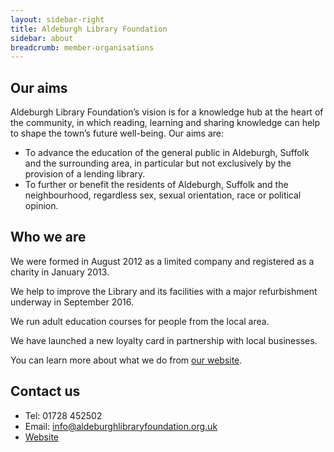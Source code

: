 ```yaml
---
layout: sidebar-right
title: Aldeburgh Library Foundation
sidebar: about
breadcrumb: member-organisations
---
```


## Our aims

Aldeburgh Library Foundation’s vision is for a knowledge hub at the heart of the community, in which reading, learning and sharing knowledge can help to shape the town’s future well-being. Our aims are:

- To advance the education of the general public in Aldeburgh, Suffolk and the surrounding area, in particular but not exclusively by the provision of a lending library.
- To further or benefit the residents of Aldeburgh, Suffolk and the neighbourhood, regardless sex, sexual orientation, race or political opinion.

## Who we are

We were formed in August 2012 as a limited company and registered as a charity in January 2013.

We help to improve the Library and its facilities with a major refurbishment underway in September 2016.

We run adult education courses for people from the local area.

We have launched a new loyalty card in partnership with local businesses.

You can learn more about what we do from [our website](http://www.aldeburghlibraryfoundation.org.uk).

## Contact us

- Tel: 01728 452502
- Email: info@aldeburghlibraryfoundation.org.uk
- [Website](http://www.aldeburghlibraryfoundation.org.uk)

